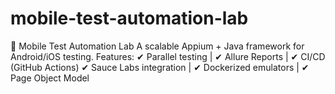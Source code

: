 # mobile-test-automation-lab
🚀 Mobile Test Automation Lab   A scalable Appium + Java framework for Android/iOS testing. Features:   ✔ Parallel testing | ✔ Allure Reports | ✔ CI/CD (GitHub Actions)   ✔ Sauce Labs integration | ✔ Dockerized emulators | ✔ Page Object Model  
